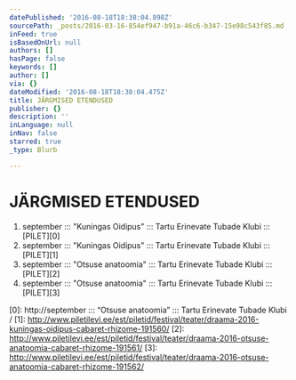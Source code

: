 ```yaml
---
datePublished: '2016-08-18T18:38:04.898Z'
sourcePath: _posts/2016-03-16-854ef947-b91a-46c6-b347-15e98c543f85.md
inFeed: true
isBasedOnUrl: null
authors: []
hasPage: false
keywords: []
author: []
via: {}
dateModified: '2016-08-18T18:38:04.475Z'
title: JÄRGMISED ETENDUSED
publisher: {}
description: ''
inLanguage: null
inNav: false
starred: true
_type: Blurb

---
```

# JÄRGMISED ETENDUSED

1. september ::: "Kuningas Oidipus" ::: Tartu Erinevate Tubade Klubi ::: [PILET][0]
2. september ::: "Kuningas Oidipus" ::: Tartu Erinevate Tubade Klubi ::: [PILET][1]
3. september ::: "Otsuse anatoomia" ::: Tartu Erinevate Tubade Klubi ::: [PILET][2]
4. september ::: "Otsuse anatoomia" ::: Tartu Erinevate Tubade Klubi ::: [PILET][3]

[0]: http://september ::: “Otsuse anatoomia” ::: Tartu Erinevate Tubade Klubi  /
[1]: http://www.piletilevi.ee/est/piletid/festival/teater/draama-2016-kuningas-oidipus-cabaret-rhizome-191560/
[2]: http://www.piletilevi.ee/est/piletid/festival/teater/draama-2016-otsuse-anatoomia-cabaret-rhizome-191561/
[3]: http://www.piletilevi.ee/est/piletid/festival/teater/draama-2016-otsuse-anatoomia-cabaret-rhizome-191562/